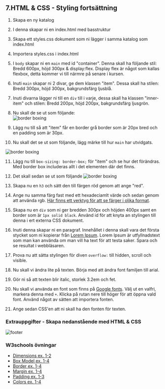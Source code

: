 ## 7.HTML & CSS - Styling fortsättning

1. Skapa en ny katalog

1. I denna skapar ni en index.html med basstruktur

1. Skapa ett styles.css dokument som ni lägger i samma katalog som index.html

1. Importera styles.css i index.html

1. I ```body``` skapar ni en ```main``` med id "container". Denna skall ha följande stil: Bredd 600px, höjd 300px & display:flex. Display flex är något som kallas flexbox, detta kommer vi till närmre på senare i kursen.

1. Inuti ```main``` skapar ni 2 divar, ge dem klassen "item". Dessa skall ha stilen: Bredd 300px, höjd 300px, bakgrundsfärg ljusblå.

1. Inuti divarna lägger ni till en ```div``` till i varje, dessa skall ha klassen "inner-item" och stilen: Bredd 200px, höjd 200px, bakgrundsfärg ljusgrön.

1. Nu skall de se ut som följande: <br>![border boxing](new/lectures-exercises/media/exercises-images/borderbox1.png "border boxing")

1. Lägg nu till så att "item" får en border grå border som är 20px bred och en padding som är 30px.

1. Nu skall det se ut som följande, lägg märke till hur ```main``` har utvidgats.

![border boxing](new/lectures-exercises/media/exercises-images/borderbox2.png "border boxing")

11. Lägg nu till ```box-sizing: border-box;``` för "item" och se hur det förändras. Med border box includeras allt i det elementen där det finns.

12. Det skall sedan se ut som följande ![border boxing](new/lectures-exercises/media/exercises-images/borderbox3.png "border boxing")

13. Skapa nu en ```h3``` och sätt den till färgen röd genom att ange "red".

14. Ange nu samma färg fast med ett hexadeciamlt värde och sedan genom att använda rgb. <a href="https://htmlcolorcodes.com" target="_blank">Här finns ett verktyg för att se färger i olika format</a>.

15. Skapa nu en ```div``` som ni ger bredden 300px och höjden 400px samt en border som är ```1px solid black```. Använd id för att knyta an stylingen till denna i ert externa CSS dokument.

16. Inuti denna skapar ni en paragraf. Innehållet i denna skall vara det första stycket som ni kopierar från <a href="https://sv.lipsum.com/" target="_blank">Lorem Ipsum</a>. Lorem Ipsum är utfyllnadstext som man kan använda om man vill ha text för att testa saker. Spara och se resultat i webbläsaren.

17. Prova nu att sätta stylingen för diven ```overflow:``` till hidden, scroll och visible.

18. Nu skall vi ändra lite på texten. Börja med att ändra font familjen till arial.

19. Gör ni så att texten blir italic, storlek 3.2em och fet.

20. Nu skall vi använda en font som finns på <a href="https://fonts.google.com/" target="_blank">Google fonts</a>. Välj ut en valfri, markera denna med ```+```. Klicka på rutan nere till höger för att öppna vald font. Använd något av sätten att importera fonten.

22. Ange sedan CSS'en att ni skall ha den fonten för texten.

### Extrauppgifter - Skapa nedanstående med HTML & CSS

![footer](new/lectures-exercises/media/exercises-images/footer.png "footer")

### W3schools övningar

* <a href="https://www.w3schools.com/css/exercise.asp?filename=exercise_dimension1" target="_blank">Dimensions ex. 1-2</a>
* <a href="www.w3schools.com/css/exercise.asp?filename=exercise_boxmodel1" target="_blank">Box Model ex. 1-4</a>
* <a href="https://www.w3schools.com/css/exercise.asp?filename=exercise_border1" target="_blank">Border ex. 1-4</a>
* <a href="www.w3schools.com/css/exercise.asp?filename=exercise_margin1" target="_blank">Margin ex. 1-4</a>
* <a href="https://www.w3schools.com/css/exercise.asp?filename=exercise_padding1" target="_blank">Padding ex. 1-3</a>
* <a href="https://www.w3schools.com/css/exercise.asp?filename=exercise_css3_colors1" target="_blank">Colors ex. 1-4</a>
